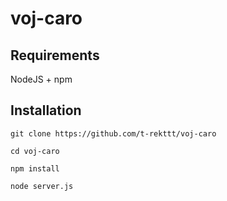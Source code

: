 # voj-caro

## Requirements
NodeJS + npm

## Installation
`git clone https://github.com/t-rekttt/voj-caro`

`cd voj-caro`

`npm install`

`node server.js`
